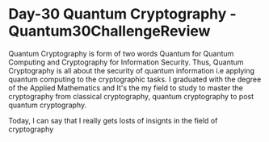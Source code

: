 # Day-30 Quantum Cryptography - Quantum30ChallengeReview

Quantum Cryptography is form of two words Quantum for Quantum Computing and Cryptography for Information Security. Thus, Quantum Cryptography is all about the security of quantum information i.e applying quantum computing to the cryptographic tasks. I graduated with the degree of the Applied Mathematics and It's the my field to study to master the cryptography from classical cryptography, quantum cryptography to post quantum cryptography. 


Today, I can say that I really gets losts of insignts in the field of cryptography
